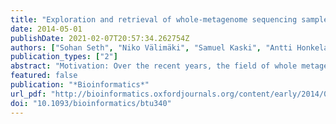 ```yaml
---
title: "Exploration and retrieval of whole-metagenome sequencing samples"
date: 2014-05-01
publishDate: 2021-02-07T20:57:34.262754Z
authors: ["Sohan Seth", "Niko Välimäki", "Samuel Kaski", "Antti Honkela"]
publication_types: ["2"]
abstract: "Motivation: Over the recent years, the field of whole metagenome shotgun sequencing has witnessed significant growth due to the high-throughput sequencing technologies that allow sequencing genomic samples cheaper, faster, and with better coverage than before. This technical advancement has initiated the trend of sequencing multiple samples in different conditions or environments to explore the similarities and dissimilarities of the microbial communities. Examples include the human microbiome project and various studies of the human intestinal tract. With the availability of ever larger databases of such measurements, finding samples similar to a given query sample is becoming a central operation. Results: In this paper, we develop a content-based exploration and retrieval method for whole metagenome sequencing samples. We apply a distributed string mining framework to efficiently extract all informative sequence k-mers from a pool of metagenomic samples and use them to measure the dissimilarity between two samples. We evaluate the performance of the proposed approach on two human gut metagenome data sets as well as human microbiome project metagenomic samples. We observe significant enrichment for diseased gut samples in results of queries with another diseased sample and very high accuracy in discriminating between different body sites even though the method is unsupervised. Availability: https://github.com/HIITMetagenomics/dsm-framework. Contact: sohan.seth@hiit.fi, antti.honkela@hiit.fi"
featured: false
publication: "*Bioinformatics*"
url_pdf: "http://bioinformatics.oxfordjournals.org/content/early/2014/05/19/bioinformatics.btu340"
doi: "10.1093/bioinformatics/btu340"
---
```


